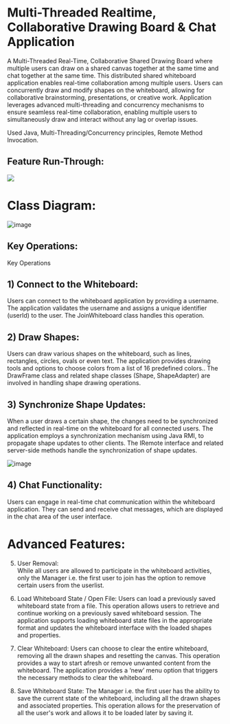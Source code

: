 # Multi-Threaded Realtime, Collaborative Drawing Board & Chat Application
A Multi-Threaded Real-Time, Collaborative Shared Drawing Board where multiple users can draw on a shared canvas together at the same time and chat together at the same time. 
This distributed shared whiteboard application enables real-time collaboration among multiple users. Users can concurrently draw and modify shapes on the whiteboard, allowing for collaborative brainstorming, presentations, or creative work.
Application leverages advanced multi-threading and concurrency mechanisms to ensure seamless real-time collaboration, enabling multiple users to simultaneously draw and interact without any lag or overlap issues.

Used Java, Multi-Threading/Concurrency principles, Remote Method Invocation.

## Feature Run-Through:
![](https://github.com/jaiphookan20/RealTime-Collaborative-DrawingBoard/blob/main/Collaborative%20Whiteboard.gif)

# Class Diagram:
![image](https://github.com/jaiphookan20/Multi-Threaded-Shared-DrawingBoard/assets/52240311/05335548-c447-4deb-bd61-c66a203b308c)

## Key Operations:

Key Operations
## 1) Connect to the Whiteboard:
Users can connect to the whiteboard application by providing a username. The application validates the username and assigns a unique identifier (userId) to the user. The JoinWhiteboard class handles this operation.

## 2) Draw Shapes:
Users can draw various shapes on the whiteboard, such as lines, rectangles, circles, ovals or even text. The application provides drawing tools and options to choose colors from a list of 16 predefined colors.. The DrawFrame class and related shape classes (Shape, ShapeAdapter) are involved in handling shape drawing operations.


## 3) Synchronize Shape Updates:
When a user draws a certain shape, the changes need to be synchronized and reflected in real-time on the whiteboard for all connected users. The application employs a synchronization mechanism using Java RMI, to propagate shape updates to other clients. The IRemote interface and related server-side methods handle the synchronization of shape updates.

![image](https://github.com/jaiphookan20/Multi-Threaded-Shared-DrawingBoard/assets/52240311/d31ffd79-3676-4d16-800b-17ff9d0a3f1f)

## 4) Chat Functionality:
Users can engage in real-time chat communication within the whiteboard application. They can send and receive chat messages, which are displayed in the chat area of the user interface.

# Advanced Features:
5) User Removal:  
While all users are allowed to participate in the whiteboard activities, only the Manager i.e. the first user to join has the option to remove certain users from the userlist. 

6) Load Whiteboard State / Open File: 
Users can load a previously saved whiteboard state from a file. This operation allows users to retrieve and continue working on a previously saved whiteboard session. The application supports loading whiteboard state files in the appropriate format and updates the whiteboard interface with the loaded shapes and properties.

7) Clear Whiteboard: 
Users can choose to clear the entire whiteboard, removing all the drawn shapes and resetting the canvas. This operation provides a way to start afresh or remove unwanted content from the whiteboard. The application provides a ‘new’ menu option that triggers the necessary methods to clear the whiteboard.

8) Save Whiteboard State: The Manager i.e. the first user has the ability to save the current state of the whiteboard, including all the drawn shapes and associated properties. This operation allows for the preservation of all the user's work and allows it to be loaded later by saving it. 
